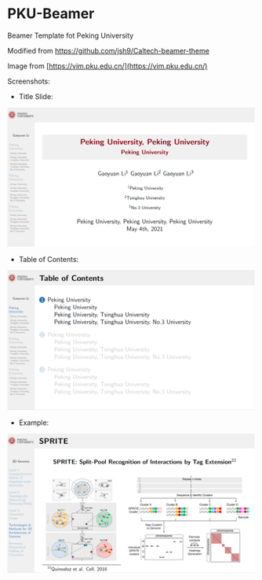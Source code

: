 # PKU-Beamer
Beamer Template fot Peking University

Modified from https://github.com/jsh9/Caltech-beamer-theme

Image from [https://vim.pku.edu.cn/](https://vim.pku.edu.cn/)

Screenshots: 

- Title Slide:

![screenshot1](./screenshots/screenshot1.png)

- Table of Contents:

![screenshot2](./screenshots/screenshot2.png)

- Example:

![screenshot3](./screenshots/screenshot3.png)

